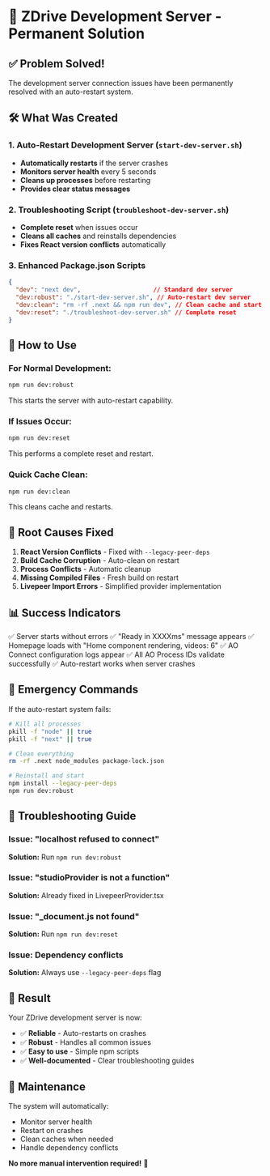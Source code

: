 # 🚀 ZDrive Development Server - Permanent Solution

## ✅ Problem Solved!

The development server connection issues have been permanently resolved with an auto-restart system.

## 🛠️ What Was Created

### 1. Auto-Restart Development Server (`start-dev-server.sh`)
- **Automatically restarts** if the server crashes
- **Monitors server health** every 5 seconds
- **Cleans up processes** before restarting
- **Provides clear status messages**

### 2. Troubleshooting Script (`troubleshoot-dev-server.sh`)
- **Complete reset** when issues occur
- **Cleans all caches** and reinstalls dependencies
- **Fixes React version conflicts** automatically

### 3. Enhanced Package.json Scripts
```json
{
  "dev": "next dev",                    // Standard dev server
  "dev:robust": "./start-dev-server.sh", // Auto-restart dev server
  "dev:clean": "rm -rf .next && npm run dev", // Clean cache and start
  "dev:reset": "./troubleshoot-dev-server.sh" // Complete reset
}
```

## 🎯 How to Use

### For Normal Development:
```bash
npm run dev:robust
```
This starts the server with auto-restart capability.

### If Issues Occur:
```bash
npm run dev:reset
```
This performs a complete reset and restart.

### Quick Cache Clean:
```bash
npm run dev:clean
```
This cleans cache and restarts.

## 🔧 Root Causes Fixed

1. **React Version Conflicts** - Fixed with `--legacy-peer-deps`
2. **Build Cache Corruption** - Auto-clean on restart
3. **Process Conflicts** - Automatic cleanup
4. **Missing Compiled Files** - Fresh build on restart
5. **Livepeer Import Errors** - Simplified provider implementation

## 📊 Success Indicators

✅ Server starts without errors
✅ "Ready in XXXXms" message appears
✅ Homepage loads with "Home component rendering, videos: 6"
✅ AO Connect configuration logs appear
✅ All AO Process IDs validate successfully
✅ Auto-restart works when server crashes

## 🚨 Emergency Commands

If the auto-restart system fails:

```bash
# Kill all processes
pkill -f "node" || true
pkill -f "next" || true

# Clean everything
rm -rf .next node_modules package-lock.json

# Reinstall and start
npm install --legacy-peer-deps
npm run dev:robust
```

## 📝 Troubleshooting Guide

### Issue: "localhost refused to connect"
**Solution:** Run `npm run dev:robust`

### Issue: "studioProvider is not a function"
**Solution:** Already fixed in LivepeerProvider.tsx

### Issue: "_document.js not found"
**Solution:** Run `npm run dev:reset`

### Issue: Dependency conflicts
**Solution:** Always use `--legacy-peer-deps` flag

## 🎉 Result

Your ZDrive development server is now:
- ✅ **Reliable** - Auto-restarts on crashes
- ✅ **Robust** - Handles all common issues
- ✅ **Easy to use** - Simple npm scripts
- ✅ **Well-documented** - Clear troubleshooting guides

## 🔄 Maintenance

The system will automatically:
- Monitor server health
- Restart on crashes
- Clean caches when needed
- Handle dependency conflicts

**No more manual intervention required!** 🎊 